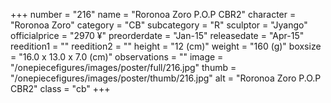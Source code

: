 +++
number = "216"
name = "Roronoa Zoro P.O.P CBR2"
character = "Roronoa Zoro"
category = "CB"
subcategory = "R"
sculptor = "Jyango"
officialprice = "2970 ¥"
preorderdate = "Jan-15"
releasedate = "Apr-15"
reedition1 = ""
reedition2 = ""
height = "12 (cm)"
weight = "160 (g)"
boxsize = "16.0 x 13.0 x 7.0 (cm)"
observations = ""
image = "/onepiecefigures/images/poster/full/216.jpg"
thumb = "/onepiecefigures/images/poster/thumb/216.jpg"
alt = "Roronoa Zoro P.O.P CBR2"
class = "cb"
+++
